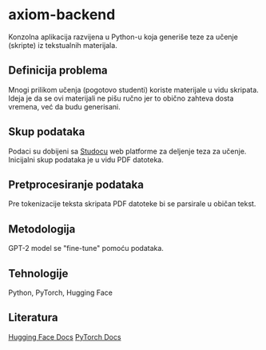 # axiom-backend

Konzolna aplikacija razvijena u Python-u koja generiše teze za učenje (skripte) iz tekstualnih materijala. 

## Definicija problema

Mnogi prilikom učenja (pogotovo studenti) koriste materijale u vidu skripata. Ideja je da se ovi materijali ne pišu ručno jer to obično zahteva dosta vremena, već da budu generisani.

## Skup podataka

Podaci su dobijeni sa [Studocu](https://www.studocu.com) web platforme za deljenje teza za učenje. Inicijalni skup podataka je u vidu PDF datoteka.

## Pretprocesiranje podataka

Pre tokenizacije teksta skripata PDF datoteke bi se parsirale u običan tekst.

## Metodologija

GPT-2 model se "fine-tune" pomoću podataka.

## Tehnologije

Python, PyTorch, Hugging Face

## Literatura

[Hugging Face Docs](https://huggingface.co/docs/transformers/)
[PyTorch Docs](https://pytorch.org/docs)
